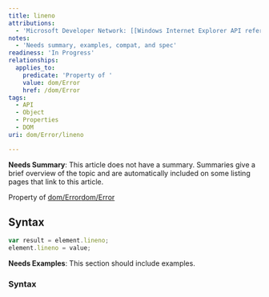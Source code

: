 ```yaml
---
title: lineno
attributions:
  - 'Microsoft Developer Network: [[Windows Internet Explorer API reference](http://msdn.microsoft.com/en-us/library/ie/hh828809%28v=vs.85%29.aspx) Article]'
notes:
  - 'Needs summary, examples, compat, and spec'
readiness: 'In Progress'
relationships:
  applies_to:
    predicate: 'Property of '
    value: dom/Error
    href: /dom/Error
tags:
  - API
  - Object
  - Properties
  - DOM
uri: dom/Error/lineno

---
```

**Needs Summary**: This article does not have a summary. Summaries give a brief overview of the topic and are automatically included on some listing pages that link to this article.

Property of [dom/Error](/dom/Error)[dom/Error](/dom/Error)

## <span>Syntax</span>

``` js
var result = element.lineno;
element.lineno = value;
```

**Needs Examples**: This section should include examples.

### <span>Syntax</span>